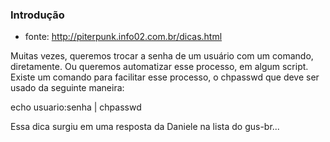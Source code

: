 ### Introdução
* fonte: http://piterpunk.info02.com.br/dicas.html

Muitas vezes, queremos trocar a senha de um usuário com um comando,
diretamente. Ou queremos automatizar esse processo, em algum script.
Existe um comando para facilitar esse processo, o chpasswd que deve
ser usado da seguinte maneira:

   echo usuario:senha | chpasswd



Essa dica surgiu em uma resposta da Daniele na lista do gus-br...

